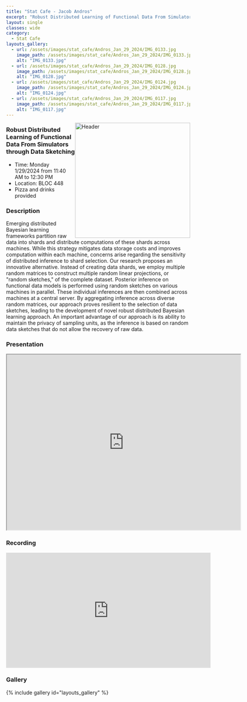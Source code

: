 ```yaml
---
title: "Stat Cafe - Jacob Andros"
excerpt: "Robust Distributed Learning of Functional Data From Simulators through Data Sketching"
layout: single
classes: wide
category: 
  - Stat Cafe
layouts_gallery:
  - url: /assets/images/stat_cafe/Andros_Jan_29_2024/IMG_0133.jpg
    image_path: /assets/images/stat_cafe/Andros_Jan_29_2024/IMG_0133.jpg
    alt: "IMG_0133.jpg"
  - url: /assets/images/stat_cafe/Andros_Jan_29_2024/IMG_0128.jpg
    image_path: /assets/images/stat_cafe/Andros_Jan_29_2024/IMG_0128.jpg
    alt: "IMG_0128.jpg"
  - url: /assets/images/stat_cafe/Andros_Jan_29_2024/IMG_0124.jpg
    image_path: /assets/images/stat_cafe/Andros_Jan_29_2024/IMG_0124.jpg
    alt: "IMG_0124.jpg"
  - url: /assets/images/stat_cafe/Andros_Jan_29_2024/IMG_0117.jpg
    image_path: /assets/images/stat_cafe/Andros_Jan_29_2024/IMG_0117.jpg
    alt: "IMG_0117.jpg"
---
```


<img src="https://jeroda7105.github.io/tamusgsa.github.io/assets/images/stat_cafe/Andros_Jan_29_2024/IMG_0133.jpg" alt="Header" width="315" style="float: right;"/> 

### Robust Distributed Learning of Functional Data From Simulators through Data Sketching
- Time: Monday 1/29/2024 from 11:40 AM to 12:30 PM
- Location: BLOC 448
- Pizza and drinks provided
<!-- - [Presentation]({{ "/assets/files/stat_cafe/Andros_Jan_29_2024/StatCafe_Andros_slides.pdf" | relative_url }}) -->
<!-- - [Recording](https://www.youtube.com/watch?v=YveqZRFVCwM) -->

### Description
Emerging distributed Bayesian learning frameworks partition raw data into shards and distribute computations of these shards across machines. While this strategy mitigates data storage costs and improves computation within each machine, concerns arise regarding the sensitivity of distributed inference to shard selection. Our research proposes an innovative alternative. Instead of creating data shards, we employ multiple random matrices to construct multiple random linear projections, or "random sketches," of the complete dataset. Posterior inference on functional data models is performed using random sketches on various machines in parallel. These individual inferences are then combined across machines at a central server. By aggregating inference across diverse random matrices, our approach proves resilient to the selection of data sketches, leading to the development of novel robust distributed Bayesian learning approach. An important advantage of our approach is its ability to maintain the privacy of sampling units, as the inference is based on random data sketches that do not allow the recovery of raw data.

### Presentation
<iframe src="https://drive.google.com/file/d/13YoyF3WMtYrIHWHBd3RxaXjGLu5alSZo/preview" width="640" height="480" allow="autoplay"></iframe>

### Recording
<iframe width="560" height="315" src="https://www.youtube.com/embed/YveqZRFVCwM?si=m_O_Y35eGA9iRyqj" title="YouTube video player" frameborder="0" allow="accelerometer; autoplay; clipboard-write; encrypted-media; gyroscope; picture-in-picture; web-share" allowfullscreen></iframe>

### Gallery

{% include gallery id="layouts_gallery" %}
